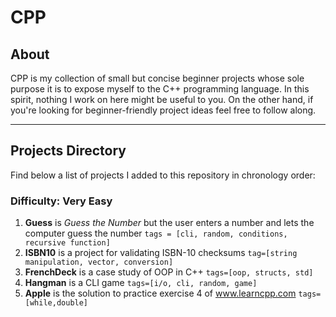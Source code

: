 # CPP

## About

CPP is my collection of small but concise beginner projects whose sole purpose
it is to expose myself to the C++ programming language. In this spirit, nothing
I work on here might be useful to you. On the other hand, if you're looking for
beginner-friendly project ideas feel free to follow along.

---

## Projects Directory

Find below a list of projects I added to this repository in chronology order:

### Difficulty: Very Easy

1. **Guess** is *Guess the Number* but the user enters a number and lets the computer
guess the number `tags = [cli, random, conditions, recursive function]`
2. **ISBN10** is a project for validating ISBN-10 checksums `tag=[string manipulation, vector, conversion]`
3. **FrenchDeck** is a case study of OOP in C++ `tags=[oop, structs, std]`
4. **Hangman** is  a CLI game `tags=[i/o, cli, random, game]`
5. **Apple** is the solution to practice exercise 4 of www.learncpp.com `tags=[while,double]`
